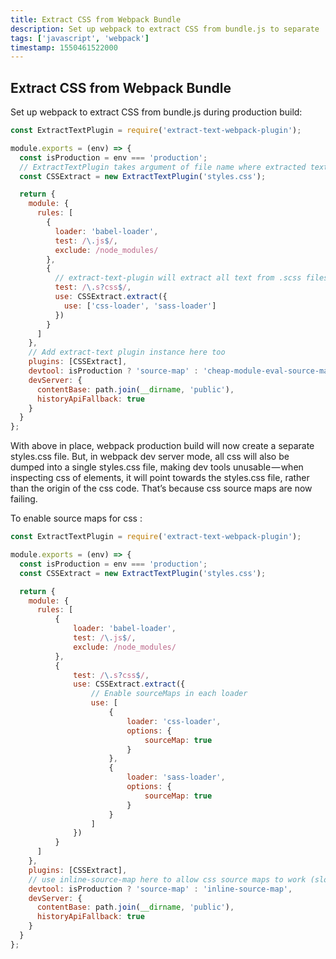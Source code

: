 ```yaml
---
title: Extract CSS from Webpack Bundle
description: Set up webpack to extract CSS from bundle.js to separate .css file during production build
tags: ['javascript', 'webpack']
timestamp: 1550461522000
---
```


## Extract CSS from Webpack Bundle

Set up webpack to extract CSS from bundle.js during production build:

```js
const ExtractTextPlugin = require('extract-text-webpack-plugin');

module.exports = (env) => {
  const isProduction = env === 'production';
  // ExtractTextPlugin takes argument of file name where extracted text will be moved to
  const CSSExtract = new ExtractTextPlugin('styles.css');

  return {
    module: {
      rules: [
        {
          loader: 'babel-loader',
          test: /\.js$/,
          exclude: /node_modules/
        },
        {
          // extract-text-plugin will extract all text from .scss files and move them into styles.css
          test: /\.s?css$/,
          use: CSSExtract.extract({
            use: ['css-loader', 'sass-loader']
          })
        }
      ]
    },
    // Add extract-text plugin instance here too
    plugins: [CSSExtract],
    devtool: isProduction ? 'source-map' : 'cheap-module-eval-source-map',
    devServer: {
      contentBase: path.join(__dirname, 'public'),
      historyApiFallback: true
    }
  }
};
```

With above in place, webpack production build will now create a separate styles.css file. But, in webpack dev server mode, all css will also be dumped into a single styles.css file, making dev tools unusable — when inspecting css of elements, it will point towards the styles.css file, rather than the origin of the css code. That’s because css source maps are now failing.

To enable source maps for css :

```js
const ExtractTextPlugin = require('extract-text-webpack-plugin');

module.exports = (env) => {
  const isProduction = env === 'production';
  const CSSExtract = new ExtractTextPlugin('styles.css');

  return {
    module: {
      rules: [
          {
              loader: 'babel-loader',
              test: /\.js$/,
              exclude: /node_modules/
          },
          {
              test: /\.s?css$/,
              use: CSSExtract.extract({
                  // Enable sourceMaps in each loader
                  use: [
                      {
                          loader: 'css-loader',
                          options: {
                              sourceMap: true
                          }
                      },
                      {
                          loader: 'sass-loader',
                          options: {
                              sourceMap: true
                          }
                      }
                  ]
              })
          }
      ]
    },
    plugins: [CSSExtract],
    // use inline-source-map here to allow css source maps to work (slower than cheap-module-eval-source-map)
    devtool: isProduction ? 'source-map' : 'inline-source-map',
    devServer: {
      contentBase: path.join(__dirname, 'public'),
      historyApiFallback: true
    }
  }
};
```
